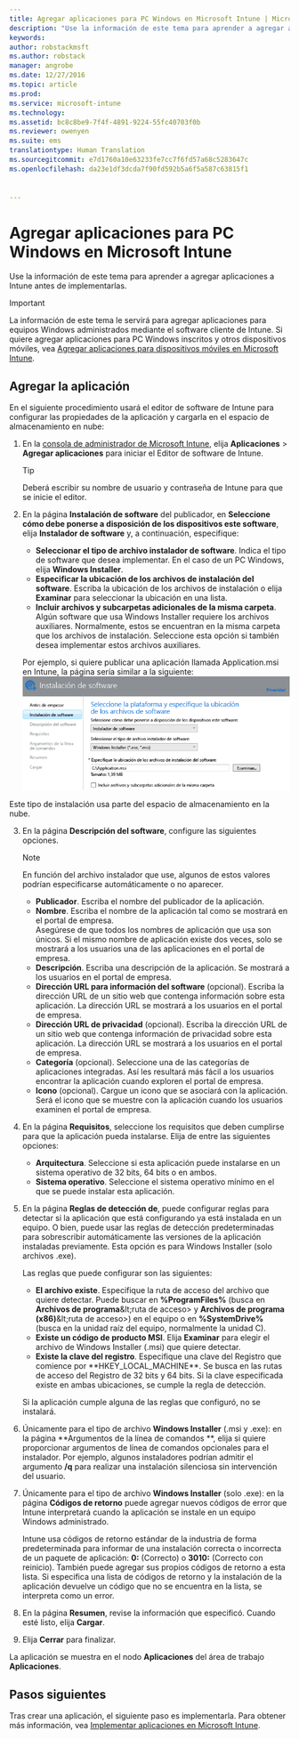 ```yaml
---
title: Agregar aplicaciones para PC Windows en Microsoft Intune | Microsoft Docs
description: "Use la información de este tema para aprender a agregar aplicaciones para equipos Windows a Intune antes de implementarlas."
keywords: 
author: robstackmsft
ms.author: robstack
manager: angrobe
ms.date: 12/27/2016
ms.topic: article
ms.prod: 
ms.service: microsoft-intune
ms.technology: 
ms.assetid: bc8c8be9-7f4f-4891-9224-55fc40703f0b
ms.reviewer: owenyen
ms.suite: ems
translationtype: Human Translation
ms.sourcegitcommit: e7d1760a10e63233fe7cc7f6fd57a68c5283647c
ms.openlocfilehash: da23e1df3dcda7f90fd592b5a6f5a587c63815f1


---
```


# <a name="add-apps-for-windows-pcs-that-run-the-intune-software-client"></a>Agregar aplicaciones para PC Windows en Microsoft Intune

Use la información de este tema para aprender a agregar aplicaciones a Intune antes de implementarlas.

> [!IMPORTANT]
> La información de este tema le servirá para agregar aplicaciones para equipos Windows administrados mediante el software cliente de Intune. Si quiere agregar aplicaciones para PC Windows inscritos y otros dispositivos móviles, vea [Agregar aplicaciones para dispositivos móviles en Microsoft Intune](add-apps-for-mobile-devices-in-microsoft-intune.md).


## <a name="add-the-app"></a>Agregar la aplicación
En el siguiente procedimiento usará el editor de software de Intune para configurar las propiedades de la aplicación y cargarla en el espacio de almacenamiento en nube:

1.  En la [consola de administrador de Microsoft Intune](https://manage.microsoft.com), elija **Aplicaciones** &gt; **Agregar aplicaciones** para iniciar el Editor de software de Intune.

    > [!TIP]
    > Deberá escribir su nombre de usuario y contraseña de Intune para que se inicie el editor.

2.  En la página **Instalación de software** del publicador, en **Seleccione cómo debe ponerse a disposición de los dispositivos este software**, elija **Instalador de software** y, a continuación, especifique:

    - **Seleccionar el tipo de archivo instalador de software**. Indica el tipo de software que desea implementar. En el caso de un PC Windows, elija **Windows Installer**.
    - **Especificar la ubicación de los archivos de instalación del software**. Escriba la ubicación de los archivos de instalación o elija **Examinar** para seleccionar la ubicación en una lista.
    - **Incluir archivos y subcarpetas adicionales de la misma carpeta**. Algún software que usa Windows Installer requiere los archivos auxiliares. Normalmente, estos se encuentran en la misma carpeta que los archivos de instalación. Seleccione esta opción si también desea implementar estos archivos auxiliares.

    Por ejemplo, si quiere publicar una aplicación llamada Application.msi en Intune, la página sería similar a la siguiente: ![Página de configuración del software del publicador](./media/publisher-for-pc.png)

   Este tipo de instalación usa parte del espacio de almacenamiento en la nube.

3.  En la página **Descripción del software**, configure las siguientes opciones.

    > [!NOTE]
    > En función del archivo instalador que use, algunos de estos valores podrían especificarse automáticamente o no aparecer.

    - **Publicador**. Escriba el nombre del publicador de la aplicación.
    - **Nombre**. Escriba el nombre de la aplicación tal como se mostrará en el portal de empresa.<br />Asegúrese de que todos los nombres de aplicación que usa son únicos. Si el mismo nombre de aplicación existe dos veces, solo se mostrará a los usuarios una de las aplicaciones en el portal de empresa.
    - **Descripción**. Escriba una descripción de la aplicación. Se mostrará a los usuarios en el portal de empresa.
    - **Dirección URL para información del software** (opcional). Escriba la dirección URL de un sitio web que contenga información sobre esta aplicación. La dirección URL se mostrará a los usuarios en el portal de empresa.
    - **Dirección URL de privacidad** (opcional). Escriba la dirección URL de un sitio web que contenga información de privacidad sobre esta aplicación. La dirección URL se mostrará a los usuarios en el portal de empresa.
    - **Categoría** (opcional). Seleccione una de las categorías de aplicaciones integradas. Así les resultará más fácil a los usuarios encontrar la aplicación cuando exploren el portal de empresa.
    - **Icono** (opcional). Cargue un icono que se asociará con la aplicación. Será el icono que se muestre con la aplicación cuando los usuarios examinen el portal de empresa.

4.  En la página **Requisitos**, seleccione los requisitos que deben cumplirse para que la aplicación pueda instalarse. Elija de entre las siguientes opciones:

    - **Arquitectura**. Seleccione si esta aplicación puede instalarse en un sistema operativo de 32 bits, 64 bits o en ambos.
    - **Sistema operativo**. Seleccione el sistema operativo mínimo en el que se puede instalar esta aplicación.

5.  En la página **Reglas de detección de**, puede configurar reglas para detectar si la aplicación que está configurando ya está instalada en un equipo. O bien, puede usar las reglas de detección predeterminadas para sobrescribir automáticamente las versiones de la aplicación instaladas previamente. Esta opción es para Windows Installer (solo archivos .exe).

    Las reglas que puede configurar son las siguientes:
    - **El archivo existe**. Especifique la ruta de acceso del archivo que quiere detectar. Puede buscar en **%ProgramFiles%** (busca en **Archivos de programa**\&lt;ruta de acceso&gt; y **Archivos de programa (x86)**\&lt;ruta de acceso&gt;) en el equipo o en **%SystemDrive%** (busca en la unidad raíz del equipo, normalmente la unidad C).
    - **Existe un código de producto MSI**. Elija **Examinar** para elegir el archivo de Windows Installer (.msi) que quiere detectar.
    - **Existe la clave del registro**. Especifique una clave del Registro que comience por **HKEY_LOCAL_MACHINE\**. Se busca en las rutas de acceso del Registro de 32 bits y 64 bits. Si la clave especificada existe en ambas ubicaciones, se cumple la regla de detección.

    Si la aplicación cumple alguna de las reglas que configuró, no se instalará.

6.  Únicamente para el tipo de archivo **Windows Installer** (.msi y .exe): en la página **Argumentos de la línea de comandos **, elija si quiere proporcionar argumentos de línea de comandos opcionales para el instalador. Por ejemplo, algunos instaladores podrían admitir el argumento **/q** para realizar una instalación silenciosa sin intervención del usuario.

7.  Únicamente para el tipo de archivo **Windows Installer** (solo .exe): en la página **Códigos de retorno** puede agregar nuevos códigos de error que Intune interpretará cuando la aplicación se instale en un equipo Windows administrado.

    Intune usa códigos de retorno estándar de la industria de forma predeterminada para informar de una instalación correcta o incorrecta de un paquete de aplicación: **0:** (Correcto) o **3010:** (Correcto con reinicio). También puede agregar sus propios códigos de retorno a esta lista. Si especifica una lista de códigos de retorno y la instalación de la aplicación devuelve un código que no se encuentra en la lista, se interpreta como un error.

8.  En la página **Resumen**, revise la información que especificó. Cuando esté listo, elija **Cargar**.

9. Elija **Cerrar** para finalizar.

La aplicación se muestra en el nodo **Aplicaciones** del área de trabajo **Aplicaciones**.

## <a name="next-steps"></a>Pasos siguientes

Tras crear una aplicación, el siguiente paso es implementarla. Para obtener más información, vea [Implementar aplicaciones en Microsoft Intune](deploy-apps.md).



<!--HONumber=Dec16_HO5-->


